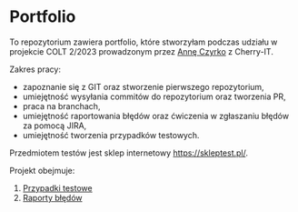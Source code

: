 # Portfolio

To repozytorium zawiera portfolio, które stworzyłam podczas udziału w projekcie COLT 2/2023 prowadzonym przez [Annę Czyrko](https://www.linkedin.com/in/ania-czyrko-05933aa1/) z Cherry-IT.

Zakres pracy:
- zapoznanie się z GIT oraz stworzenie pierwszego repozytorium,
- umiejętność wysyłania commitów do repozytorium oraz tworzenia PR,
- praca na branchach,
- umiejętność raportowania błędów oraz ćwiczenia w zgłaszaniu błędów za pomocą JIRA,
- umiejętność tworzenia przypadków testowych.

Przedmiotem testów jest sklep internetowy https://skleptest.pl/.

Projekt obejmuje:
1. [Przypadki testowe](https://docs.google.com/spreadsheets/d/1qtvzUVJrt6jkIPzGqLiCNp43ICbGzRUG/edit?usp=sharing&ouid=110133304186287068341&rtpof=true&sd=true)
2. [Raporty błędów](https://drive.google.com/file/d/16tWf1cEKZA-wawP5NGpdq_D3RPrdtDFs/view?usp=share_link)





